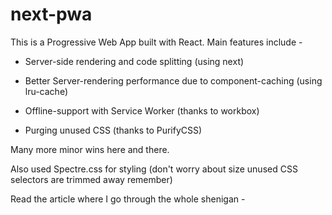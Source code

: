 # next-pwa

This is a Progressive Web App built with React. Main features include -

- Server-side rendering and code splitting (using next)

- Better Server-rendering performance due to component-caching (using lru-cache)

- Offline-support with Service Worker (thanks to workbox)

- Purging unused CSS (thanks to PurifyCSS)

Many more minor wins here and there.

Also used Spectre.css for styling (don't worry about size unused CSS selectors are trimmed away remember)

Read the article where I go through the whole shenigan -
